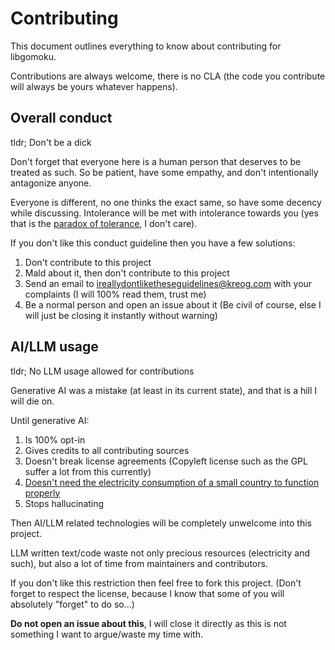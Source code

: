 # Contributing

This document outlines everything to know about contributing for libgomoku.

Contributions are always welcome, there is no CLA (the code you contribute will
always be yours whatever happens).

## Overall conduct

tldr; Don't be a dick

Don't forget that everyone here is a human person that deserves to be treated as
such. So be patient, have some empathy, and don't intentionally antagonize
anyone.

Everyone is different, no one thinks the exact same, so have some decency while
discussing. Intolerance will be met with intolerance towards you (yes that
is the [paradox of tolerance](https://en.wikipedia.org/wiki/Paradox_of_tolerance),
I don't care).

If you don't like this conduct guideline then you have a few solutions:
1. Don't contribute to this project
2. Mald about it, then don't contribute to this project
3. Send an email to ireallydontliketheseguidelines@kreog.com with your
    complaints (I will 100% read them, trust me)
4. Be a normal person and open an issue about it (Be civil of course, else I
    will just be closing it instantly without warning)

## AI/LLM usage

tldr; No LLM usage allowed for contributions

Generative AI was a mistake (at least in its current state), and that is a hill
I will die on.

Until generative AI:
1. Is 100% opt-in
2. Gives credits to all contributing sources
3. Doesn't break license agreements (Copyleft license such as the GPL suffer a
    lot from this currently)
4. [Doesn't need the electricity consumption of a small country to function
    properly](https://arxiv.org/pdf/2311.16863)
5. Stops hallucinating

Then AI/LLM related technologies will be completely unwelcome into this project.

LLM written text/code waste not only precious resources (electricity and such),
but also a lot of time from maintainers and contributors.

If you don't like this restriction then feel free to fork this project. (Don't
forget to respect the license, because I know that some of you will absolutely
"forget" to do so...)

**Do not open an issue about this**, I will close it directly as this is not
something I want to argue/waste my time with.
